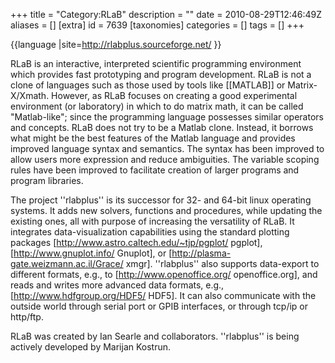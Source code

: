 +++
title = "Category:RLaB"
description = ""
date = 2010-08-29T12:46:49Z
aliases = []
[extra]
id = 7639
[taxonomies]
categories = []
tags = []
+++

{{language
|site=http://rlabplus.sourceforge.net/
}}

RLaB is an interactive, interpreted scientific programming environment which provides fast prototyping and program development. RLaB is not a clone of languages such as those used by tools like [[MATLAB]] or Matrix-X/Xmath. However, as RLaB focuses on creating a good experimental environment (or laboratory) in which to do matrix math, it can be called "Matlab-like"; since the programming language possesses similar operators and concepts.
RLaB does not try to be a Matlab clone. Instead, it borrows what might be the best features of the Matlab language and provides improved language syntax and semantics. The syntax has been improved to allow users more expression and reduce ambiguities. The variable scoping rules have been improved to facilitate creation of larger programs and program libraries.

The project ''rlabplus'' is its successor for 32- and 64-bit linux operating systems.
It adds new solvers, functions and procedures, while updating the existing ones, all with purpose of
increasing the versatility of RLaB.
It integrates data-visualization capabilities using the standard plotting packages 
[http://www.astro.caltech.edu/~tjp/pgplot/ pgplot],
[http://www.gnuplot.info/ Gnuplot], or [http://plasma-gate.weizmann.ac.il/Grace/ xmgr].
''rlabplus'' also supports data-export to different formats, e.g., to [http://www.openoffice.org/ openoffice.org],
and reads and writes more advanced data formats, e.g., [http://www.hdfgroup.org/HDF5/ HDF5].
It can also communicate with the outside world through serial port or GPIB interfaces, or through tcp/ip or http/ftp. 

RLaB was created by Ian Searle and collaborators. 
''rlabplus'' is being actively developed by Marijan Kostrun.
